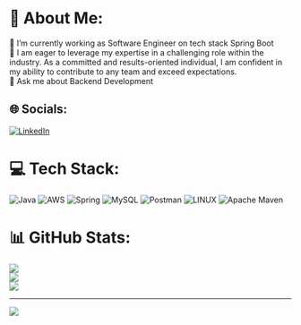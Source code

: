 # 💫 About Me:
🔭 I’m currently working as Software Engineer on tech stack Spring Boot<br>🌱  I am eager to leverage my expertise in a challenging role within the industry. As a committed and results-oriented individual, I am confident in my ability to contribute to any team and exceed expectations.<br>💬 Ask me about Backend Development<br>


## 🌐 Socials:
[![LinkedIn](https://img.shields.io/badge/LinkedIn-%230077B5.svg?logo=linkedin&logoColor=white)](https://linkedin.com/in/https://www.linkedin.com/in/saurabh-rajput-) 

# 💻 Tech Stack:
![Java](https://img.shields.io/badge/java-%23ED8B00.svg?style=plastic&logo=java&logoColor=white) ![AWS](https://img.shields.io/badge/AWS-%23FF9900.svg?style=plastic&logo=amazon-aws&logoColor=white) ![Spring](https://img.shields.io/badge/spring-%236DB33F.svg?style=plastic&logo=spring&logoColor=white) ![MySQL](https://img.shields.io/badge/mysql-%2300f.svg?style=plastic&logo=mysql&logoColor=white) ![Postman](https://img.shields.io/badge/Postman-FF6C37?style=plastic&logo=postman&logoColor=white) ![LINUX](https://img.shields.io/badge/Linux-FCC624?style=plastic&logo=linux&logoColor=black) ![Apache Maven](https://img.shields.io/badge/Apache%20Maven-C71A36?style=plastic&logo=Apache%20Maven&logoColor=white)
# 📊 GitHub Stats:
![](https://github-readme-stats.vercel.app/api?username=saurabhrajput3&theme=nightowl&hide_border=false&include_all_commits=true&count_private=true)<br/>
![](https://github-readme-streak-stats.herokuapp.com/?user=saurabhrajput3&theme=nightowl&hide_border=false)<br/>
![](https://github-readme-stats.vercel.app/api/top-langs/?username=saurabhrajput3&theme=nightowl&hide_border=false&include_all_commits=true&count_private=true&layout=compact)

---
[![](https://visitcount.itsvg.in/api?id=saurabhrajput3&icon=5&color=4)](https://visitcount.itsvg.in)

<!-- Proudly created with GPRM ( https://gprm.itsvg.in ) -->
